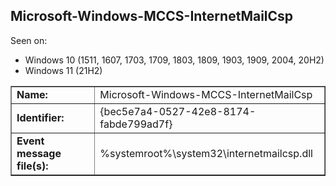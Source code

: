 ## Microsoft-Windows-MCCS-InternetMailCsp

Seen on:
* Windows 10 (1511, 1607, 1703, 1709, 1803, 1809, 1903, 1909, 2004, 20H2)
* Windows 11 (21H2)

<table border="1" class="docutils">
  <tbody>
    <tr>
      <td><b>Name:</b></td>
      <td>Microsoft-Windows-MCCS-InternetMailCsp</td>
    </tr>
    <tr>
      <td><b>Identifier:</b></td>
      <td>{bec5e7a4-0527-42e8-8174-fabde799ad7f}</td>
    </tr>
    <tr>
      <td><b>Event message file(s):</b></td>
      <td>%systemroot%\system32\internetmailcsp.dll</td>
    </tr>
  </tbody>
</table>

&nbsp;

